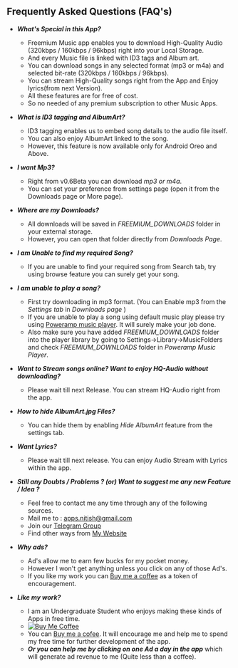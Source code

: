 ## Frequently Asked Questions (FAQ's)
* ***What's Special in this App?***
    * Freemium Music app enables you to download High-Quality Audio (320kbps / 160kbps / 96kbps) right into your Local Storage.
    * And every Music file is linked with ID3 tags and Album art.
    * You can download songs in any selected format (mp3 or m4a) and selected bit-rate (320kbps / 160kbps / 96kbps).
    * You can stream High-Quality songs right from the App and Enjoy lyrics(from next Version).
    * All these features are for free of cost.
    * So no needed of any premium subscription to other Music Apps.

* ***What is ID3 tagging and AlbumArt?***
    * ID3 tagging enables us to embed song details to the audio file itself.
    * You can also enjoy AlbumArt linked to the song.
    * However, this feature is now available only for Android Oreo and Above.

* ***I want Mp3?***
    * Right from v0.6Beta you can download *mp3 or m4a*.
    * You can set your preference from settings page (open it from the Downloads page or More page).

* ***Where are my Downloads?***
    * All downloads will be saved in *FREEMIUM_DOWNLOADS* folder in your external storage.
    * However, you can open that folder directly from *Downloads Page*.
    
* ***I am Unable to find my required Song?***
    * If you are unable to find your required song from Search tab, try using browse feature you can surely get your song.
    
* ***I am unable to play a song?***
    * First try downloading in mp3 format. (You can Enable mp3 from the *Settings tab* in *Downloads page* )
    * If you are unable to play a song using default music play please try using [Poweramp music player](https://play.google.com/store/apps/details?id=com.maxmpz.audioplayer). It will surely make your job done.
    * Also make sure you have added *FREEMIUM_DOWNLOADS* folder into the player library by going to  Settings->Library->MusicFolders and check *FREEMIUM_DOWNLOADS* folder in *Poweramp Music Player*.
    
* ***Want to Stream songs online? Want to enjoy HQ-Audio without downloading?***
    * Please wait till next Release. You can stream HQ-Audio right from the app.

* ***How to hide AlbumArt.jpg Files?***
    * You can hide them by enabling *Hide AlbumArt* feature from the settings tab.

* ***Want Lyrics?***
    * Please wait till next release. You can enjoy Audio Stream with Lyrics within the app.

* ***Still any Doubts / Problems ? (or) Want to suggest me any new Feature / Idea ?***
     * Feel free to contact me any time through any of the following sources.
     * Mail me to : apps.nitish@gmail.com
     * Join our [Telegram Group](https://t.me/joinchat/HH4B2xFVtt6_2hbJl_qKQA)
     * Find other ways from [My Website](https://nitishgadangi.github.io/)

* ***Why ads?***
   * Ad's allow me to earn few bucks for my pocket money.
   * However I won't get anything unless you click on any of those Ad's.
   * If you like my work you can [Buy me a coffee](https://github.com/NitishGadangi/Freemium-App/blob/master/buy_me_coffee.md) as a token of encouragement.
    
* ***Like my work?***
   * I am an Undergraduate Student who enjoys making these kinds of Apps in free time.
   * [![Buy Me Coffee](https://github.com/NitishGadangi/Freemium-App/blob/master/ic_buy_me_cofee.png?raw=true)](https://github.com/NitishGadangi/Freemium-App/blob/master/buy_me_coffee.md)
   * You can [Buy me a cofee](https://github.com/NitishGadangi/Freemium-App/blob/master/buy_me_coffee.md). It will encourage me and help me to spend my free time for further development of the app.
   * ***Or you can help me by clicking on one Ad a day in the app*** which will generate ad revenue to me (Quite less than a coffee).

